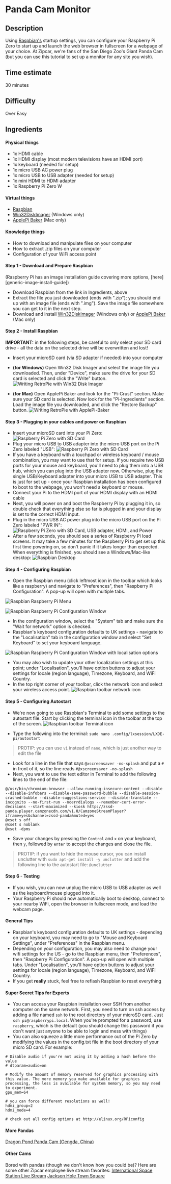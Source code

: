 Panda Cam Monitor
=================

Description
-------------------
Using [Raspbian's][raspbian-site] startup settings, you can configure your Raspberry Pi Zero to start up and launch the web browser in fullscreen for a webpage of your choice. At Zipcar, we're fans of the San Diego Zoo's Giant Panda Cam (but you can use this tutorial to set up a monitor for any site you wish).

Time estimate
-------------
30 minutes

Difficulty
----------
Over Easy

Ingredients
-----------
#### Physical things
- 1x HDMI cable
- 1x HDMI display (most modern televisions have an HDMI port)
- 1x keyboard (needed for setup)
- 1x micro USB AC power plug
- 1x micro USB to USB adapter (needed for setup)
- 1x mini HDMI to HDMI adapter
- 1x Raspberry Pi Zero W


#### Virtual things
- [Raspbian][raspbian-download]
- [Win32DiskImager][win32-disk-imager-download] (Windows only)
- [ApplePi Baker][applepi-baker-download] (Mac only)


#### Knowledge things
- How to download and manipulate files on your computer
- How to extract .zip files on your computer
- Configuration of your WiFi access point


#### Step 1 - Download and Prepare Raspbian
(Raspberry Pi has an image installation guide covering more options, [here][generic-image-install-guide])

- Download Raspbian from the link in Ingredients, above
- Extract the file you just downloaded (ends with ".zip"); you should end up with an image file (ends with ".img"). Save the image file somewhere you can get to it in the next step.
- Download and install [Win32DiskImager][win32-disk-imager-download] (Windows only) or [ApplePi Baker][applepi-baker-download] (Mac only)


#### Step 2 - Install Raspbian
**IMPORTANT:** in the following steps, be careful to only select your SD card drive - all the data on the selected drive will be overwritten and lost!

- Insert your microSD card (via SD adapter if needed) into your computer
- **(for Windows)** Open Win32 Disk Imager and select the image file you downloaded. Then, under "Device", make sure the drive for your SD card is selected and click the "Write" button.
![Writing RetroPie with Win32 Disk Imager](../graphics/Win32DiskImager-retropie.png "Writing RetroPie with Win32 Disk Imager")

- **(for Mac)** Open ApplePi Baker and look for the "Pi-Crust" section. Make sure your SD card is selected. Now look for the "Pi-Ingredients" section. Load the image file you downloaded, and click the "Restore Backup" button.
![Writing RetroPie with ApplePi-Baker](../graphics/ApplePi-Baker-retropie.png "Writing RetroPie with ApplePi-Baker")


#### Step 3 - Plugging in your cables and power on Raspbian
- Insert your microSD card into your Pi Zero:
![Raspberry Pi Zero with SD Card](../graphics/raspberry-pi-zero-with-sd.jpg "Raspberry Pi Zero with SD Card")
- Plug your micro USB to USB adapter into the micro USB port on the Pi Zero labeled "USB":
![Raspberry Pi Zero with SD Card](../graphics/raspberry-pi-zero-with-sd-usb.jpg "Raspberry Pi Zero with SD Card")
- If you have a keyboard with a touchpad or wireless keyboard / mouse combination, you may want to use that for setup. If you require two USB ports for your mouse and keyboard, you'll need to plug them into a USB hub, which you can plug into the USB adapter now. Otherwise, plug the single USB/Keyboard adapter into your micro USB to USB adapter. This is just for set up - once your Raspbian installation has been configured to boot to the webpage, you won't need a keyboard or mouse.
- Connect your Pi to the HDMI port of your HDMI display with an HDMI cable
- Next, you will power on and boot the Raspberry Pi by plugging it in, so double check that everything else so far is plugged in and your display is set to the correct HDMI input.
- Plug in the micro USB AC power plug into the micro USB port on the Pi Zero labeled "PWR IN":
![Raspberry Pi Zero with SD Card, USB adapter, HDMI, and Power](../graphics/raspberry-pi-zero-with-sd-usb-hdmi-power.jpg "Raspberry Pi Zero with SD Card, USB adapter, HDMI, and Power")
- After a few seconds, you should see a series of Raspberry Pi load screens. It may take a few minutes for the Raspberry Pi to get set up this first time powering on, so don't panic if it takes longer than expected. When everything is finished, you should see a Windows/Mac-like desktop:
![Raspbian Desktop](../graphics/raspbian-desktop.png "Raspbian Desktop")


#### Step 4 - Configuring Raspbian
- Open the Raspbian menu (click leftmost icon in the toolbar which looks like a raspberry) and navigate to "Preferences", then "Raspberry Pi Configuration". A pop-up will open with multiple tabs.

![Raspbian Raspberry Pi Menu](../graphics/raspbian-menu.png "Raspbian Raspberry Pi Menu")

![Raspbian Raspberry Pi Configuration Window](../graphics/raspbian-raspberry-pi-configuration-system-tab.png "Raspbian Raspberry Pi Configuration Window")

- In the configuration window, select the "System" tab and make sure the "Wait for network" option is checked.
- Raspbian's keyboard configuration defaults to UK settings - navigate to the "Localisation" tab in the configuration window and select "Set Keyboard" to set your keyboard language.

![Raspbian Raspberry Pi Configuration Window with localisation options](../graphics/raspbian-raspberry-pi-configuration-localisation-tab.png "Raspbian Raspberry Pi Configuration Window with localisation options")

- You may also wish to update your other localization settings at this point; under "Localisation", you'll have option buttons to adjust your settings for locale (region language), Timezone, Keyboard, and WiFi Country.
- In the top right corner of your toolbar, click the network icon and select your wireless access point.
![Raspbian toolbar network icon](../graphics/raspbian-toolbar-network-icon.png "Raspbian toolbar network icon")


#### Step 5 - Configuring Autostart
- We're now going to use Raspbian's Terminal to add some settings to the autostart file. Start by clicking the terminal icon in the toolbar at the top of the screen.
![Raspbian toolbar Terminal icon](../graphics/raspbian-toolbar-terminal-icon.png "Raspbian toolbar Terminal icon")

- Type the following into the terminal:
`sudo nano .config/lxsession/LXDE-pi/autostart`
> PROTIP: you can use `vi` instead of `nano`, which is just another way to edit the file

- Look for a line in the file that says `@xscreensaver -no-splash` and put a `#` in front of it, so the line reads `#@xscreensaver -no-splash`
- Next, you want to use the text editor in Terminal to add the following lines to the end of the file:
```
@/usr/bin/chromium-browser --allow-running-insecure-content --disable --disable-infobars --disable-save-password-bubble --disable-session-crashed-bubble --disable-suggestions-service --disable-translate --incognito --no-first-run --noerrdialogs --remember-cert-error-decisions --start-maximized --kiosk http://zssd-panda.player.camzonecdn.com/v1.0/CamzoneStreamPlayer?iframe=yes&channel=zssd-panda&muted=yes
@xset s off
@xset s noblank
@xset -dpms
```
- Save your changes by pressing the `Control` and `x` on your keyboard, then `y`, followed by `enter` to accept the changes and close the file.

> PROTIP: if you want to hide the mouse cursor, you can install unclutter with `sudo apt-get install -y unclutter` and add the following line to the autostart file: `@unclutter`


#### Step 6 - Testing
- If you wish, you can now unplug the micro USB to USB adapter as well as the keyboard/mouse plugged into it.
- Your Raspberry Pi should now automatically boot to desktop, connect to your nearby WiFi, open the browser in fullscreen mode, and load the webcam page.


#### General Tips
- Raspbian's keyboard configuration defaults to UK settings - depending on your keyboard, you may need to go to "Mouse and Keyboard Settings", under "Preferences" in the Raspbian menu.
- Depending on your configuration, you may also need to change your wifi settings for the US - go to the Raspbian menu, then "Preferences", then "Raspberry Pi Configuration". A pop-up will open with multiple tabs. Under "Localisation", you'll have option buttons to adjust your settings for locale (region language), Timezone, Keyboard, and WiFi Country.
- If you get **really** stuck, feel free to reflash Raspbian to reset everything


#### Super Secret Tips for Experts
- You can access your Raspbian installation over SSH from another computer on the same network. First, you need to turn on ssh access by adding a file named `ssh` to the root directory of your microSD card. Just `ssh pi@raspberrypi.local`. When you're prompted for a password, use `raspberry`, which is the default (you should change this password if you don't want just anyone to be able to login and mess with things)
- You can also squeeze a little more performance out of the Pi Zero by modifying the values in the config.txt file in the boot directory of your micro SD card. For example:
```
# Disable audio if you're not using it by adding a hash before the value
# dtparam=audio=on

# Modify the amount of memory reserved for graphics processing with this value. The more memory you make available for graphics processing, the less is available for system memory, so you may need to experiment.
gpu_mem=64

# you can force different resolutions as well!
hdmi_group=2
hdmi_mode=4

# check out all config options at http://elinux.org/RPiconfig
```

#### More Pandas
[Dragon Pond Panda Cam (Gengda, China)](http://www.youtube.com/embed/42rD_hf-trE?autoplay=1&controls=0&iv_load_policy=3)

#### Other Cams
Bored with pandas (though we don't know how you could be)? Here are some other Zipcar employee live stream favorites:
[International Space Station Live Stream](http://www.ustream.tv/embed/17074538?html5ui=1&volume=0&autoplay=true&quality=low&allowfullscreen=true&showtitle=false)
[Jackson Hole Town Square](http://www.youtube.com/embed/psfFJR3vZ78?autoplay=1&controls=0&iv_load_policy=3)

[raspbian-site]: http://www.raspbian.org
[raspbian-download]: https://downloads.raspberrypi.org/raspbian_latest
[win32-disk-imager-download]: https://sourceforge.net/projects/win32diskimager/files/latest/download
[applepi-baker-download]: https://www.tweaking4all.com/?wpfb_dl=94
